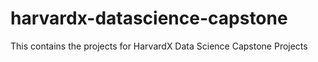 # harvardx-datascience-capstone
This contains the projects for HarvardX Data Science Capstone Projects
